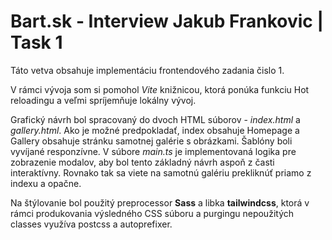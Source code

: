 # Bart.sk - Interview Jakub Frankovic | Task 1

Táto vetva obsahuje implementáciu frontendového zadania čislo 1.

V rámci vývoja som si pomohol _Vite_ knižnicou, ktorá ponúka funkciu Hot reloadingu a veľmi spríjemňuje lokálny vývoj.

Grafický návrh bol spracovaný do dvoch HTML súborov - _index.html_ a _gallery.html_. Ako je možné predpokladať, index obsahuje Homepage a Gallery obsahuje stránku samotnej galérie s obrázkami. Šablóny boli vyvíjané responzívne. V súbore _main.ts_ je implementovaná logika pre zobrazenie modalov, aby bol tento základný návrh aspoň z časti interaktívny.
Rovnako tak sa viete na samotnú galériu prekliknúť priamo z indexu a opačne.

Na štýlovanie bol použitý preprocessor <b>Sass</b> a libka <b>tailwindcss</b>, ktorá v rámci produkovania výsledného CSS súboru a purgingu nepoužitých classes využíva postcss a autoprefixer.
